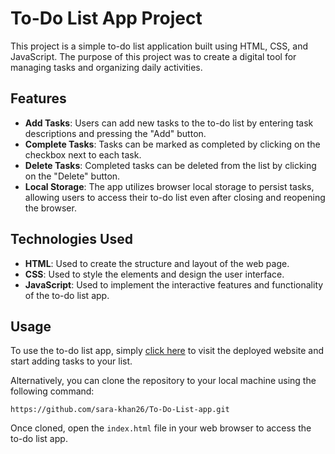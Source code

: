 # To-Do List App Project

This project is a simple to-do list application built using HTML, CSS, and JavaScript. The purpose of this project was to create a digital tool for managing tasks and organizing daily activities.

## Features

- **Add Tasks**: Users can add new tasks to the to-do list by entering task descriptions and pressing the "Add" button.
- **Complete Tasks**: Tasks can be marked as completed by clicking on the checkbox next to each task.
- **Delete Tasks**: Completed tasks can be deleted from the list by clicking on the "Delete" button.
- **Local Storage**: The app utilizes browser local storage to persist tasks, allowing users to access their to-do list even after closing and reopening the browser.

## Technologies Used

- **HTML**: Used to create the structure and layout of the web page.
- **CSS**: Used to style the elements and design the user interface.
- **JavaScript**: Used to implement the interactive features and functionality of the to-do list app.

## Usage

To use the to-do list app, simply [click here](#) to visit the deployed website and start adding tasks to your list.

Alternatively, you can clone the repository to your local machine using the following command:

```
https://github.com/sara-khan26/To-Do-List-app.git
```

Once cloned, open the `index.html` file in your web browser to access the to-do list app.

